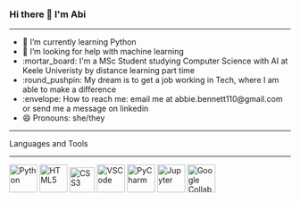 ### Hi there 👋 I'm Abi
<hr>
<ul>
<li> 🌱 I’m currently learning Python </li> 
<li> 🤔 I’m looking for help with machine learning </li> 
<li> :mortar_board: I'm a MSc Student studying Computer Science with AI at Keele Univeristy by distance learning part time</li>
<li> :round_pushpin: My dream is to get a job working in Tech, where I am able to make a difference </li>
<li> :envelope: How to reach me: email me at abbie.bennett110@gmail.com or send me a message on linkedin </li> 
<li> 😄 Pronouns: she/they </li> 
</ul>
<hr>
Languages and Tools
<hr>
<p float="left" padding="10px">
<img src="https://upload.wikimedia.org/wikipedia/commons/c/c3/Python-logo-notext.svg" width="50px" alt="Python">
<img src="https://www.w3.org/html/logo/badge/html5-badge-h-solo.png" width="50px" alt="HTML5">
<img src="https://icon-library.com/images/css-icon-png/css-icon-png-0.jpg" width="45px" alt="CSS3">
<img src="https://upload.wikimedia.org/wikipedia/commons/9/9a/Visual_Studio_Code_1.35_icon.svg" width="50px" alt="VSCode">
<img src="https://upload.wikimedia.org/wikipedia/commons/1/1d/PyCharm_Icon.svg" width="50px" alt="PyCharm">
<img src="https://upload.wikimedia.org/wikipedia/commons/3/38/Jupyter_logo.svg" width="50px" alt="Jupyter">
<img src="https://colab.research.google.com/img/colab_favicon_256px.png" width="50px" alt="Google Collab Notebook">
</p>
